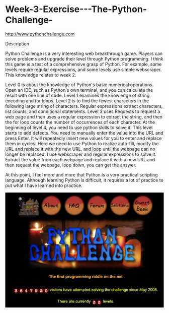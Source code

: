 # Week-3-Exercise---The-Python-Challenge-

http://www.pythonchallenge.com

Description

Python Challenge is a very interesting web breakthrough game. Players can solve problems and upgrade their level through Python programming. I think this game is a test of a comprehensive grasp of Python. For example, some levels require regular expressions, and some levels use simple webscraper. This knowledge relates to week 2.

Level 0 is about the knowledge of Python's basic numerical operations. Open an IDE, such as Python's own terminal, and you can calculate the result with one line of code.
Level 1 examines the knowledge of string encoding and for loops.
Level 2 is to find the fewest characters in the following large string of characters. Regular expressions extract characters, list counts, and conditional statements.
Level 3 uses Requests to request a web page and then uses a regular expression to extract the string, and then the for loop counts the number of occurrences of each character.
At the beginning of level 4, you need to use python skills to solve it. This level starts to add defects. You need to manually enter the value into the URL and press Enter. It will repeatedly insert new values for you to enter and replace them in cycles. Here we need to use Python to realize auto-fill, modify the URL and replace it with the new URL, and loop until the webpage can no longer be replaced. I use webscraper and regular expressions to solve it. Extract the value from each webpage and replace it with a new URL and then request the webpage, loop down, you can get the answer.

At this point, I feel more and more that Python is a very practical scripting language. Although learning Python is difficult, it requires a lot of practice to put what I have learned into practice.

![image](https://github.com/lanxin01/Week-3-Exercise---The-Python-Challenge-/blob/main/%E6%88%AA%E5%B1%8F2021-04-26%20%E4%B8%8B%E5%8D%885.10.50.png)
